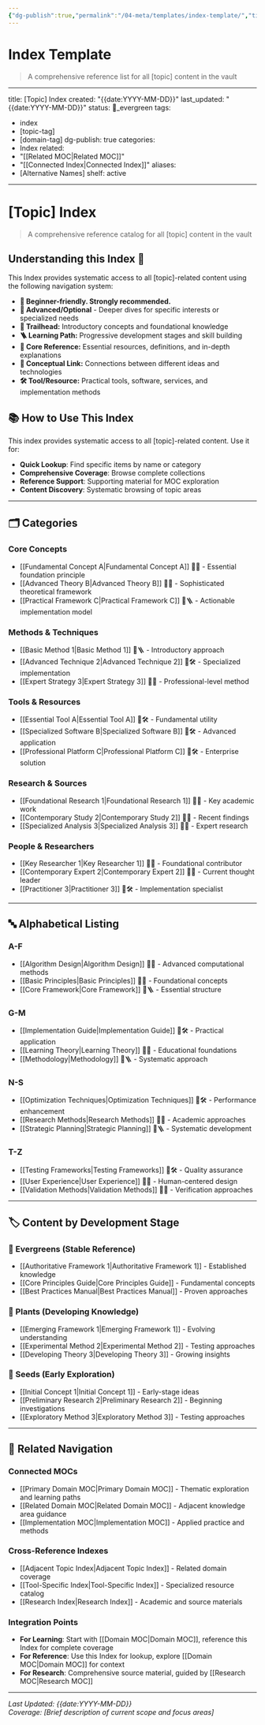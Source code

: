 ```yaml
---
{"dg-publish":true,"permalink":"/04-meta/templates/index-template/","title":"Descriptive Index Title","created":{"{ date:YYYY-MM-DD }":null},"updated":{"{ date:YYYY-MM-DD }":null}}
---
```



# Index Template

> A comprehensive reference list for all [topic] content in the vault

---

title: [Topic] Index created: "{{date:YYYY-MM-DD}}" last_updated: "{{date:YYYY-MM-DD}}" status: 🌲_evergreen tags:

- index
- [topic-tag]
- [domain-tag] dg-publish: true categories:
- Index related:
- "[[Related MOC\|Related MOC]]"
- "[[Connected Index\|Connected Index]]" aliases:
- [Alternative Names] shelf: active

---

# [Topic] Index

> A comprehensive reference catalog for all [topic] content in the vault

## Understanding this Index 🧭

This Index provides systematic access to all [topic]-related content using the following navigation system:

- **🔹 Beginner-friendly. Strongly recommended.**
- **🔸 Advanced/Optional** - Deeper dives for specific interests or specialized needs
- **🧭 Trailhead:** Introductory concepts and foundational knowledge
- **🪜 Learning Path:** Progressive development stages and skill building
- **📘 Core Reference:** Essential resources, definitions, and in-depth explanations
- **🧩 Conceptual Link:** Connections between different ideas and technologies
- **🛠️ Tool/Resource:** Practical tools, software, services, and implementation methods

## 📚 How to Use This Index

This index provides systematic access to all [topic]-related content. Use it for:

- **Quick Lookup**: Find specific items by name or category
- **Comprehensive Coverage**: Browse complete collections
- **Reference Support**: Supporting material for MOC exploration
- **Content Discovery**: Systematic browsing of topic areas

---

## 🗂️ Categories

### Core Concepts

- [[Fundamental Concept A\|Fundamental Concept A]] 🔹🧭 - Essential foundation principle
- [[Advanced Theory B\|Advanced Theory B]] 🔸📘 - Sophisticated theoretical framework
- [[Practical Framework C\|Practical Framework C]] 🔹🪜 - Actionable implementation model

### Methods & Techniques

- [[Basic Method 1\|Basic Method 1]] 🔹🪜 - Introductory approach
- [[Advanced Technique 2\|Advanced Technique 2]] 🔸🛠️ - Specialized implementation
- [[Expert Strategy 3\|Expert Strategy 3]] 🔸📘 - Professional-level method

### Tools & Resources

- [[Essential Tool A\|Essential Tool A]] 🔹🛠️ - Fundamental utility
- [[Specialized Software B\|Specialized Software B]] 🔸🛠️ - Advanced application
- [[Professional Platform C\|Professional Platform C]] 🔸🛠️ - Enterprise solution

### Research & Sources

- [[Foundational Research 1\|Foundational Research 1]] 🔹📘 - Key academic work
- [[Contemporary Study 2\|Contemporary Study 2]] 🔹🧩 - Recent findings
- [[Specialized Analysis 3\|Specialized Analysis 3]] 🔸📘 - Expert research

### People & Researchers

- [[Key Researcher 1\|Key Researcher 1]] 🔹📘 - Foundational contributor
- [[Contemporary Expert 2\|Contemporary Expert 2]] 🔸📘 - Current thought leader
- [[Practitioner 3\|Practitioner 3]] 🔹🛠️ - Implementation specialist

---

## 🔤 Alphabetical Listing

### A-F

- [[Algorithm Design\|Algorithm Design]] 🔸📘 - Advanced computational methods
- [[Basic Principles\|Basic Principles]] 🔹🧭 - Foundational concepts
- [[Core Framework\|Core Framework]] 🔹🪜 - Essential structure

### G-M

- [[Implementation Guide\|Implementation Guide]] 🔹🛠️ - Practical application
- [[Learning Theory\|Learning Theory]] 🔸📘 - Educational foundations
- [[Methodology\|Methodology]] 🔹🪜 - Systematic approach

### N-S

- [[Optimization Techniques\|Optimization Techniques]] 🔸🛠️ - Performance enhancement
- [[Research Methods\|Research Methods]] 🔸📘 - Academic approaches
- [[Strategic Planning\|Strategic Planning]] 🔹🪜 - Systematic development

### T-Z

- [[Testing Frameworks\|Testing Frameworks]] 🔸🛠️ - Quality assurance
- [[User Experience\|User Experience]] 🔹🧩 - Human-centered design
- [[Validation Methods\|Validation Methods]] 🔸📘 - Verification approaches

---

## 🏷️ Content by Development Stage

### 🌲 Evergreens (Stable Reference)

- [[Authoritative Framework 1\|Authoritative Framework 1]] - Established knowledge
- [[Core Principles Guide\|Core Principles Guide]] - Fundamental concepts
- [[Best Practices Manual\|Best Practices Manual]] - Proven approaches

### 🌿 Plants (Developing Knowledge)

- [[Emerging Framework 1\|Emerging Framework 1]] - Evolving understanding
- [[Experimental Method 2\|Experimental Method 2]] - Testing approaches
- [[Developing Theory 3\|Developing Theory 3]] - Growing insights

### 🌱 Seeds (Early Exploration)

- [[Initial Concept 1\|Initial Concept 1]] - Early-stage ideas
- [[Preliminary Research 2\|Preliminary Research 2]] - Beginning investigations
- [[Exploratory Method 3\|Exploratory Method 3]] - Testing approaches

---

## 🔗 Related Navigation

### Connected MOCs

- [[Primary Domain MOC\|Primary Domain MOC]] - Thematic exploration and learning paths
- [[Related Domain MOC\|Related Domain MOC]] - Adjacent knowledge area guidance
- [[Implementation MOC\|Implementation MOC]] - Applied practice and methods

### Cross-Reference Indexes

- [[Adjacent Topic Index\|Adjacent Topic Index]] - Related domain coverage
- [[Tool-Specific Index\|Tool-Specific Index]] - Specialized resource catalog
- [[Research Index\|Research Index]] - Academic and source materials

### Integration Points

- **For Learning**: Start with [[Domain MOC\|Domain MOC]], reference this Index for complete coverage
- **For Reference**: Use this Index for lookup, explore [[Domain MOC\|Domain MOC]] for context
- **For Research**: Comprehensive source material, guided by [[Research MOC\|Research MOC]]

---

_Last Updated: {{date:YYYY-MM-DD}}_  
_Coverage: [Brief description of current scope and focus areas]_